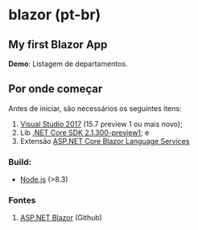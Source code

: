 # blazor (pt-br)
<h2>My first Blazor App</h2>
<b>Demo</b>: Listagem de departamentos.
<h2>Por onde começar</h2>
<p>
  Antes de iniciar, são necessários os seguintes itens:
  <ol>
      <li><a href="https://www.visualstudio.com/pt-br/vs/preview/?rr=https%3A%2F%2Fgithub.com%2Faspnet%2FBlazor">Visual Studio 2017</a> (15.7 preview 1 ou mais novo);</li>
      <li>Lib <a href="https://www.microsoft.com/net/download/dotnet-core/sdk-2.1.300-preview1">.NET Core SDK 2.1.300-preview1;</a> e</li>
      <li>Extensão <a href="https://marketplace.visualstudio.com/items?itemName=aspnet.blazor">ASP.NET Core Blazor Language Services</a></li>
  </ol>
</p>
<p>
  <h3>Build:</h3>
  <ul>
    <li><a href="https://nodejs.org/">Node.js</a> (>8.3)</li>
  </ul>
</p>
<p>
  <h3>Fontes</h3>
  <ol>
    <li><a href="https://github.com/aspnet/Blazor">ASP.NET Blazor</a> (Github)</li>
  </ol>
</p>
<br />
